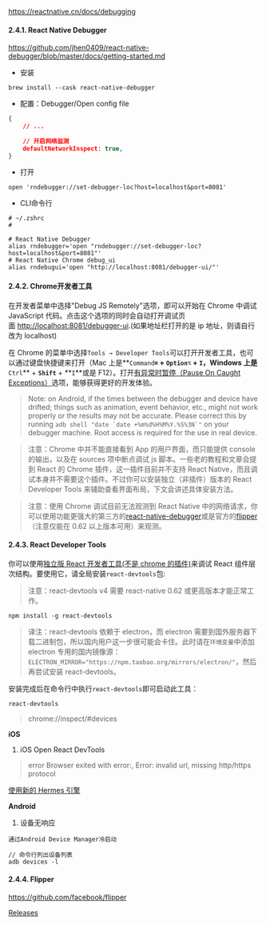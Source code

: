 https://reactnative.cn/docs/debugging

#### 2.4.1. React Native Debugger

https://github.com/jhen0409/react-native-debugger/blob/master/docs/getting-started.md

- 安装
```Shell
brew install --cask react-native-debugger
```

- 配置：Debugger/Open config file
```JSON
{
	// ...
	
	// 开启网络监测
	defaultNetworkInspect: true,
}
```

- 打开
```Shell
open 'rndebugger://set-debugger-loc?host=localhost&port=8081'
```

- CLI命令行
```
# ~/.zshrc
#

# React Native Debugger
alias rndebugger='open "rndebugger://set-debugger-loc?host=localhost&port=8081"'
# React Native Chrome debug_ui
alias rndebugui='open "http://localhost:8081/debugger-ui/"'
```

#### 2.4.2. Chrome开发者工具

在开发者菜单中选择"Debug JS Remotely"选项，即可以开始在 Chrome 中调试 JavaScript 代码。点击这个选项的同时会自动打开调试页面 [http://localhost:8081/debugger-ui](http://localhost:8081/debugger-ui).(如果地址栏打开的是 ip 地址，则请自行改为 localhost)

在 Chrome 的菜单中选择`Tools → Developer Tools`可以打开开发者工具，也可以通过键盘快捷键来打开（Mac 上是**`Command`**`⌘` + **`Option`**`⌥` + **`I`**，Windows 上是**`Ctrl`** + **`Shift`** + **`I`**或是 F12）。打开[有异常时暂停（Pause On Caught Exceptions）](http://stackoverflow.com/questions/2233339/javascript-is-there-a-way-to-get-chrome-to-break-on-all-errors/17324511#17324511)选项，能够获得更好的开发体验。

> Note: on Android, if the times between the debugger and device have drifted; things such as animation, event behavior, etc., might not work properly or the results may not be accurate. Please correct this by running ``adb shell "date `date +%m%d%H%M%Y.%S%3N`"`` on your debugger machine. Root access is required for the use in real device.

> 注意：Chrome 中并不能直接看到 App 的用户界面，而只能提供 console 的输出，以及在 sources 项中断点调试 js 脚本。一些老的教程和文章会提到 React 的 Chrome 插件，这一插件目前并不支持 React Native，而且调试本身并不需要这个插件。不过你可以安装独立（非插件）版本的 React Developer Tools 来辅助查看界面布局，下文会讲述具体安装方法。

> 注意：使用 Chrome 调试目前无法观测到 React Native 中的网络请求，你可以使用功能更强大的第三方的[react-native-debugger](https://github.com/jhen0409/react-native-debugger)或是官方的[flipper](https://fbflipper.com/)（注意仅能在 0.62 以上版本可用）来观测。

#### 2.4.3. React Developer Tools

你可以使用[独立版 React 开发者工具(不是 chrome 的插件)](https://github.com/facebook/react/tree/main/packages/react-devtools)来调试 React 组件层次结构。要使用它，请全局安装`react-devtools`包:

> 注意：react-devtools v4 需要 react-native 0.62 或更高版本才能正常工作。

```Shell
npm install -g react-devtools
```

> 译注：react-devtools 依赖于 electron，而 electron 需要到国外服务器下载二进制包，所以国内用户这一步很可能会卡住。此时请在`环境变量`中添加 electron 专用的国内镜像源：`ELECTRON_MIRROR="https://npm.taobao.org/mirrors/electron/"`，然后再尝试安装 react-devtools。

安装完成后在命令行中执行`react-devtools`即可启动此工具：

```Shell
react-devtools
```

>chrome://inspect/#devices


**iOS**

1. iOS Open React DevTools

> error Browser exited with error:, Error: invalid url, missing http/https protocol

[使用新的 Hermes 引擎](https://reactnative.cn/docs/hermes)

**Android**

1. 设备无响应

```
通过Android Device Manager冷启动

// 命令行列出设备列表 
adb devices -l
```

#### 2.4.4. Flipper

https://github.com/facebook/flipper

[Releases](https://github.com/facebook/flipper/releases)
